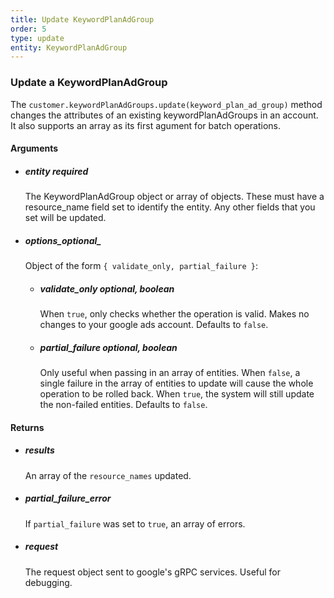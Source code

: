 ```yaml
---
title: Update KeywordPlanAdGroup 
order: 5
type: update
entity: KeywordPlanAdGroup 
---
```


### Update a KeywordPlanAdGroup 


The `customer.keywordPlanAdGroups.update(keyword_plan_ad_group)` method changes the attributes of an existing keywordPlanAdGroups in an account. It also supports an array as its first agument for batch operations.


#### Arguments

-   ##### entity _required_
    The KeywordPlanAdGroup object or array of objects. These must have a resource_name field set to identify the entity. Any other fields that you set will be updated.
-   ##### options_optional_
    Object of the form `{ validate_only, partial_failure }`:
    -   ##### validate_only _optional, boolean_
        When `true`, only checks whether the operation is valid. Makes no changes to your google ads account. Defaults to `false`.
    -   ##### partial_failure _optional, boolean_
        Only useful when passing in an array of entities. When `false`, a single failure in the array of entities to update will cause the whole operation to be rolled back. When `true`, the system will still update the non-failed entities. Defaults to `false`.


#### Returns

-   ##### results
    An array of the `resource_names` updated.
-   ##### partial_failure_error
    If `partial_failure` was set to `true`, an array of errors.
-   ##### request
    The request object sent to google's gRPC services. Useful for debugging.
